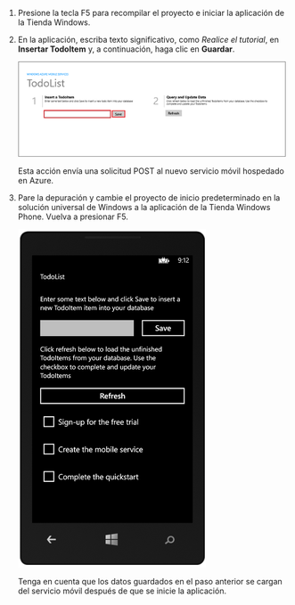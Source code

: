 
1. Presione la tecla F5 para recompilar el proyecto e iniciar la aplicación de la Tienda Windows.

2. En la aplicación, escriba texto significativo, como *Realice el tutorial*, en **Insertar TodoItem** y, a continuación, haga clic en **Guardar**.

	![](./media/mobile-services-windows-universal-test-app/mobile-quickstart-startup.png)

	Esta acción envía una solicitud POST al nuevo servicio móvil hospedado en Azure.

3. Pare la depuración y cambie el proyecto de inicio predeterminado en la solución universal de Windows a la aplicación de la Tienda Windows Phone. Vuelva a presionar F5.

	![](./media/mobile-services-windows-universal-test-app/mobile-quickstart-completed-wp8.png)
	
	Tenga en cuenta que los datos guardados en el paso anterior se cargan del servicio móvil después de que se inicie la aplicación.

<!---HONumber=August15_HO6-->